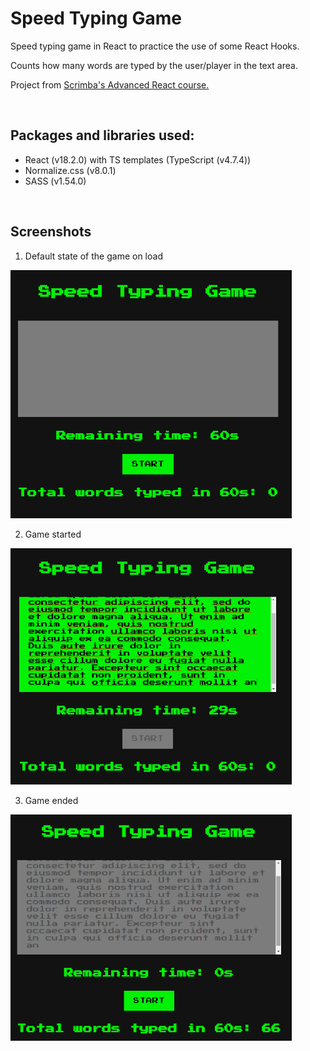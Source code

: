 # Speed Typing Game
Speed typing game in React to practice the use of some React Hooks.

Counts how many words are typed by the user/player in the text area.

Project from <a href="https://scrimba.com/learn/react" target="_blank">Scrimba's Advanced React course.</a>

<br>

## Packages and libraries used:
  - React (v18.2.0) with TS templates (TypeScript (v4.7.4))
  - Normalize.css (v8.0.1)
  - SASS (v1.54.0)

<br>

## Screenshots
1. Default state of the game on load

<img src="screenshots\1-not-started.png" width="450px" style="max-width: 100%;">

<br>

2. Game started

<img src="screenshots\2-started-and-typing.png" width="450px" style="max-width: 100%;">

<br>

3. Game ended

<img src="screenshots\3-end-game.png" width="450px" style="max-width: 100%;">
